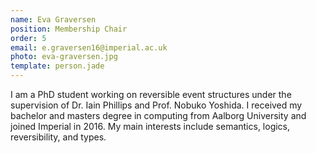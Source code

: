 ```yaml
---
name: Eva Graversen
position: Membership Chair
order: 5
email: e.graversen16@imperial.ac.uk
photo: eva-graversen.jpg
template: person.jade
---
```

I am a PhD student working on reversible event structures under the supervision of Dr. Iain Phillips and Prof. Nobuko Yoshida.
I received my bachelor and masters degree in computing from Aalborg University and joined Imperial in 2016. 
My main interests include semantics, logics, reversibility, and types.
